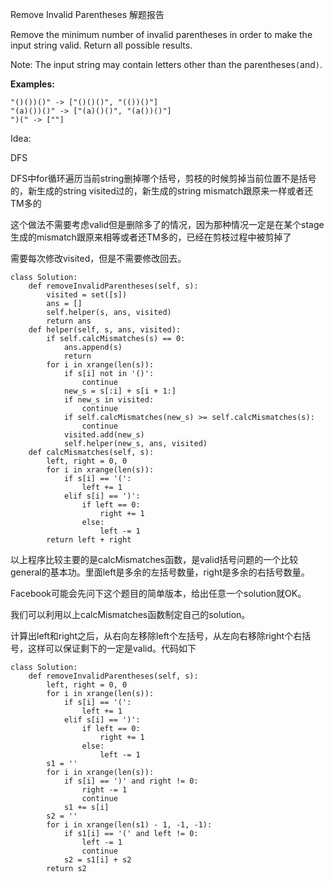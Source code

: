 Remove Invalid Parentheses 解题报告

Remove the minimum number of invalid parentheses in order to make the input string valid. Return all possible results.

Note: The input string may contain letters other than the parentheses`(`and`)`.

**Examples:**

```
"()())()" -> ["()()()", "(())()"]
"(a)())()" -> ["(a)()()", "(a())()"]
")(" -> [""]
```

Idea:

DFS 

DFS中for循环遍历当前string删掉哪个括号，剪枝的时候剪掉当前位置不是括号的，新生成的string visited过的，新生成的string mismatch跟原来一样或者还TM多的

这个做法不需要考虑valid但是删除多了的情况，因为那种情况一定是在某个stage 生成的mismatch跟原来相等或者还TM多的，已经在剪枝过程中被剪掉了

需要每次修改visited，但是不需要修改回去。

```
class Solution:
    def removeInvalidParentheses(self, s):
        visited = set([s])
        ans = []
        self.helper(s, ans, visited)
        return ans
    def helper(self, s, ans, visited):
        if self.calcMismatches(s) == 0:
            ans.append(s)
            return
        for i in xrange(len(s)):
            if s[i] not in '()':
                continue
            new_s = s[:i] + s[i + 1:]
            if new_s in visited:
                continue
            if self.calcMismatches(new_s) >= self.calcMismatches(s):
                continue
            visited.add(new_s)
            self.helper(new_s, ans, visited)
    def calcMismatches(self, s):
        left, right = 0, 0
        for i in xrange(len(s)):
            if s[i] == '(':
                left += 1
            elif s[i] == ')':
                if left == 0:
                    right += 1
                else:
                    left -= 1
        return left + right
```

以上程序比较主要的是calcMismatches函数，是valid括号问题的一个比较general的基本功。里面left是多余的左括号数量，right是多余的右括号数量。

Facebook可能会先问下这个题目的简单版本，给出任意一个solution就OK。

我们可以利用以上calcMismatches函数制定自己的solution。

计算出left和right之后，从右向左移除left个左括号，从左向右移除right个右括号，这样可以保证剩下的一定是valid。代码如下

```
class Solution:
    def removeInvalidParentheses(self, s):
        left, right = 0, 0
        for i in xrange(len(s)):
            if s[i] == '(':
                left += 1
            elif s[i] == ')':
                if left == 0:
                    right += 1
                else:
                    left -= 1
        s1 = ''
        for i in xrange(len(s)):
            if s[i] == ')' and right != 0:
                right -= 1
                continue
            s1 += s[i]
        s2 = ''
        for i in xrange(len(s1) - 1, -1, -1):
            if s1[i] == '(' and left != 0:
                left -= 1
                continue
            s2 = s1[i] + s2
        return s2
```



